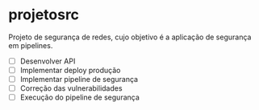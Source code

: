 # projetosrc
Projeto de segurança de redes, cujo objetivo é a aplicação de segurança em pipelines.


- [ ] Desenvolver API
- [ ] Implementar deploy produção
- [ ] Implementar pipeline de segurança
- [ ] Correção das vulnerabilidades
- [ ] Execução do pipeline de segurança
